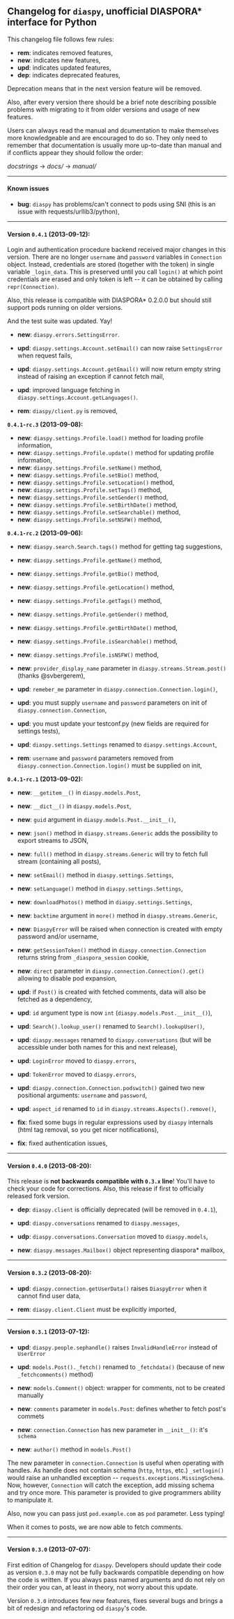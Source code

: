 ## Changelog for `diaspy`, unofficial DIASPORA\* interface for Python

This changelog file follows few rules:

*   __rem__:    indicates removed features,
*   __new__:    indicates new features,
*   __upd__:    indicates updated features,
*   __dep__:    indicates deprecated features,

Deprecation means that in the next version feature will be removed.

Also, after every version there should be a brief note describing possible 
problems with migrating to it from older versions and usage of new features. 

Users can always read the manual and dcumentation to make themselves more knowledgeable and 
are encouraged to do so. They only need to remember that documentation is usually more 
up-to-date than manual and if conflicts appear they should follow the order:

*docstrings* -> *docs/* -> *manual/*

----

#### Known issues

* __bug__:  `diaspy` has problems/can't connect to pods using SNI (this is an issue with requests/urllib3/python),


----

#### Version `0.4.1` (2013-09-12):

Login and authentication procedure backend received major changes in this version.
There are no longer `username` and `password` variables in `Connection` object.
Instead, credentials are stored (together with the token) in single variable `_login_data`.
This is preserved until you call `login()` at which point credentials are erased and
only token is left -- it can be obtained by calling `repr(Connection)`.

Also, this release is compatible with DIASPORA\* 0.2.0.0 but should still support
pods running on older versions.

And the test suite was updated. Yay!


* __new__:  `diaspy.errors.SettingsError`.


* __upd__:  `diaspy.settings.Account.setEmail()` can now raise `SettingsError` when request fails,
* __upd__:  `diaspy.settings.Account.getEmail()` will now return empty string instead of raising an exception if cannot fetch mail,
* __upd__:  improved language fetching in `diaspy.settings.Account.getLanguages()`.


* __rem__:  `diaspy/client.py` is removed,


**`0.4.1-rc.3` (2013-09-08):**

* __new__:  `diaspy.settings.Profile.load()` method for loading profile information,
* __new__:  `diaspy.settings.Profile.update()` method for updating profile information,
* __new__:  `diaspy.settings.Profile.setName()` method,
* __new__:  `diaspy.settings.Profile.setBio()` method,
* __new__:  `diaspy.settings.Profile.setLocation()` method,
* __new__:  `diaspy.settings.Profile.setTags()` method,
* __new__:  `diaspy.settings.Profile.setGender()` method,
* __new__:  `diaspy.settings.Profile.setBirthDate()` method,
* __new__:  `diaspy.settings.Profile.setSearchable()` method,
* __new__:  `diaspy.settings.Profile.setNSFW()` method,


**`0.4.1-rc.2` (2013-09-06):**

* __new__:  `diaspy.search.Search.tags()` method for getting tag suggestions,
* __new__:  `diaspy.settings.Profile.getName()` method,
* __new__:  `diaspy.settings.Profile.getBio()` method,
* __new__:  `diaspy.settings.Profile.getLocation()` method,
* __new__:  `diaspy.settings.Profile.getTags()` method,
* __new__:  `diaspy.settings.Profile.getGender()` method,
* __new__:  `diaspy.settings.Profile.getBirthDate()` method,
* __new__:  `diaspy.settings.Profile.isSearchable()` method,
* __new__:  `diaspy.settings.Profile.isNSFW()` method,
* __new__:  `provider_display_name` parameter in `diaspy.streams.Stream.post()` (thanks @svbergerem),


* __upd__:  `remeber_me` parameter in `diaspy.connection.Connection.login()`,
* __upd__:  you must supply `username` and `password` parameters on init of `diaspy.connection.Connection`,
* __upd__:  you must update your testconf.py (new fields are required for settings tests),
* __upd__:  `diaspy.settings.Settings` renamed to `diaspy.settings.Account`,


* __rem__:  `username` and `password` parameters removed from `diaspy.connection.Connection.login()`
            must be supplied on init,


**`0.4.1-rc.1` (2013-09-02):**

* __new__:  `__getitem__()` in `diaspy.models.Post`,
* __new__:  `__dict__()` in `diaspy.models.Post`,
* __new__:  `guid` argument in `diaspy.models.Post.__init__()`,
* __new__:  `json()` method in `diaspy.streams.Generic` adds the possibility to export streams to JSON,
* __new__:  `full()` method in `diaspy.streams.Generic` will try to fetch full stream (containing all posts),
* __new__:  `setEmail()` method in `diaspy.settings.Settings`,
* __new__:  `setLanguage()` method in `diaspy.settings.Settings`,
* __new__:  `downloadPhotos()` method in `diaspy.settings.Settings`,
* __new__:  `backtime` argument in `more()` method in `diaspy.streams.Generic`,
* __new__:  `DiaspyError` will be raised when connection is created with empty password and/or username,
* __new__:  `getSessionToken()` method in `diaspy.connection.Connection` returns string from `_diaspora_session` cookie,
* __new__:  `direct` parameter in `diaspy.connection.Connection().get()` allowing to disable pod expansion,


* __upd__:  if `Post()` is created with fetched comments, data will also be fetched as a dependency,
* __upd__:  `id` argument type is now `int` (`diaspy.models.Post.__init__()`),
* __upd__:  `Search().lookup_user()` renamed to `Search().lookupUser()`,
* __upd__:  `diaspy.messages` renamed to `diaspy.conversations` (but will be accessible under both names for this and next release),
* __upd__:  `LoginError` moved to `diaspy.errors`,
* __upd__:  `TokenError` moved to `diaspy.errors`,
* __upd__:  `diaspy.connection.Connection.podswitch()` gained two new positional arguments: `username` and `password`,
* __upd__:  `aspect_id` renamed to `id` in `diaspy.streams.Aspects().remove()`,


* __fix__:  fixed some bugs in regular expressions used by `diaspy` internals (html tag removal, so you get nicer notifications),
* __fix__:  fixed authentication issues,


----

#### Version `0.4.0` (2013-08-20):

This release is **not backwards compatible with `0.3.x` line**! You'll have to check your code for corrections.
Also, this release if first to officially released fork version.

* __dep__:  `diaspy.client` is officially deprecated (will be removed in `0.4.1`),


* __upd__:  `diaspy.conversations` renamed to `diaspy.messages`,
* __udp__:  `diaspy.conversations.Conversation` moved to `diaspy.models`,


* __new__:  `diaspy.messages.Mailbox()` object representing diaspora\* mailbox,

----

#### Version `0.3.2` (2013-08-20):

* __upd__:  `diaspy.connection.getUserData()` raises `DiaspyError` when it cannot find user data,


* __rem__:  `diaspy.client.Client` must be explicitly imported,

----

#### Version `0.3.1` (2013-07-12):

* __upd__:  `diaspy.people.sephandle()` raises `InvalidHandleError` instead of `UserError`
* __upd__:  `models.Post()._fetch()` renamed to `_fetchdata()` (because of new `_fetchcomments()` method)


* __new__:  `models.Comment()` object: wrapper for comments, not to be created manually
* __new__:  `comments` parameter in `models.Post`: defines whether to fetch post's commets
* __new__:  `connection.Connection` has new parameter in `__init__()`: it's `schema`
* __new__:  `author()` method in `models.Post()`


The new parameter in `connection.Connection` is useful when operating with handles. 
As handle does not contain schema (`http`, `https`, etc.) `_setlogin()` would raise an 
unhandled exception -- `requests.exceptions.MissingSchema`. 
Now, however, `Connection` will catch the exception, add missing schema and try once more. 
This parameter is provided to give programmers ability to manipulate it. 

Also, now you can pass just `pod.example.com` as `pod` parameter. Less typing!

When it comes to posts, we are now able to fetch comments.

----

#### Version `0.3.0` (2013-07-07):

First edition of Changelog for `diaspy`. 
Developers should update their code as version `0.3.0` may not be fully 
backwards compatible depending on how the code is written. 
If you always pass named arguments and do not rely on their order you can, at least in 
theory, not worry about this update. 

Version `0.3.0` introduces few new features, fixes several bugs and brings a bit of 
redesign and refactoring od `diaspy`'s code.

&nbsp;
